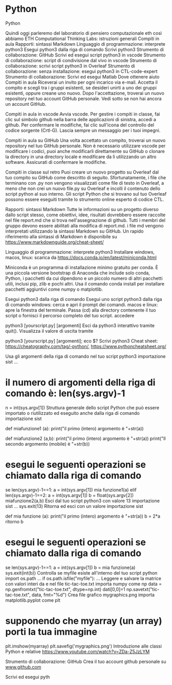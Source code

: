 # Python 

Python


Quindi oggi parleremo del laboratorio di pensiero computazionale eth
così abbiamo
ETH Computational Thinking Labs: istruzioni generali
Compiti in aula
Rapporti: sintassi Markdown
Linguaggio di programmazione: interprete python3
Esegui python3 dalla riga di comando
Scrivi python3
Strumento di collaborazione: GitHub
Scrivi ed esegui script python3 in vscode
Strumento di collaborazione: script di condivisione dal vivo in vscode
Strumento di collaborazione: scrivi script python3 in Overleaf
Strumento di collaborazione: senza installazione: esegui python3 in CTL-code-expert
Strumento di collaborazione: Scrivi ed esegui Matlab
Dove ottenere aiuto
Compiti in aula
Riceverai un invito per ogni incarico via e-mail. Accetta il compito e scegli tra i gruppi esistenti, se desideri unirti a uno dei gruppi esistenti, oppure creane uno nuovo. Dopo l'accettazione, troverai un nuovo repository nel tuo account GitHub personale. Vedi sotto se non hai ancora un account GitHub.

Compiti in aula in vscode
Avvia vscode. Per gestire i compiti in classe, fai clic sul simbolo github nella barra delle applicazioni di sinistra, accedi a github. Per confermare le modifiche, fai clic sull'icona del controllo del codice sorgente (Crtl-G). Lascia sempre un messaggio per i tuoi impegni.

Compiti in aula su GitHub
Una volta accettato un compito, troverai un nuovo repository nel tuo GitHub personale. Non è necessario utilizzare vscode per modificare i codici, puoi anche modificarli direttamente su GitHub o clonare la directory in una directory locale e modificare da lì utilizzando un altro software. Assicurati di confermare le modifiche.

Compiti in classe sul retro
Puoi creare un nuovo progetto su Overleaf dal tuo compito su GitHub come descritto di seguito. Sfortunatamente, i file che terminano con .py non vengono visualizzati come file di testo in Overleaf, a meno che non crei un nuovo file.py su Overleaf e incolli il contenuto dello script python al suo interno. Gli script Python che si trovano sul tuo Overleaf possono essere eseguiti tramite lo strumento online esperto di codice CTL.

Rapporti: sintassi Markdown
Tutte le informazioni su un progetto diverso dallo script stesso, come obiettivi, idee, risultati dovrebbero essere raccolte nel file report.md che si trova nell'assegnazione di github. Tutti i membri del gruppo devono essere abilitati alla modifica di report.md. i file md vengono interpretati utilizzando la sintassi Markdown su GitHub. Un rapido riferimento alla sintassi di Markdown è disponibile su https://www.markdownguide.org/cheat-sheet/

Linguaggio di programmazione: interprete python3
Installare
windows, macos, linux: scarica da https://docs.conda.io/en/latest/miniconda.html

Miniconda è un programma di installazione minimo gratuito per conda. È una piccola versione bootstrap di Anaconda che include solo conda, Python, i pacchetti da cui dipendono e un piccolo numero di altri pacchetti utili, inclusi pip, zlib e pochi altri. Usa il comando conda install per installare pacchetti aggiuntivi come numpy o matplotlib.

Esegui python3 dalla riga di comando
Esegui uno script python3 dalla riga di comando
windows: cerca e apri il prompt dei comandi. macos e linux: apre la finestra del terminale. Passa (cd) alla directory contenente il tuo script o fornisci il percorso completo del tuo script. accedere

python3 [yourscript.py] [argomenti]
Esci da python3 interattivo tramite quit(). Visualizza il valore di uscita tramite

python3 [yourscript.py] [argomenti]; eco $?
Scrivi python3
Cheat sheet: https://cheatography.com/tag/-python/, https://www.pythoncheatsheet.org/

Usa gli argomenti della riga di comando nel tuo script python3
importazione sist
...
# il numero di argomenti della riga di comando è: len(sys.argv)-1
n = int(sys.argv[1])
Struttura generale dello script Python che può essere importato o riutilizzato ed eseguito anche dalla riga di comando
importazione sist

def miafunzione1 (a):
    print("il primo (intero) argomento è "+str(a))
    
def miafunzione2 (a,b):
    print("il primo (intero) argomento è "+str(a))
    print("Il secondo argomento (mobile) è "+str(b))

# esegui le seguenti operazioni se chiamato dalla riga di comando

se len(sys.argv)-1==1:
    a = int(sys.argv[1])
    mia funzione1(a)
elif len(sys.argv)-1==2:
    a = int(sys.argv[1])
    b = float(sys.argv[2])
    miafunzione2(a,b)
Esci dal tuo script python3 con valore 13
importazione sist
...
sys.exit(13)
Ritorna ed esci con un valore
importazione sist

def mia funzione (a):
    print("il primo (intero) argomento è "+str(a))
    b = 2*a
    ritorno b
    
# esegui le seguenti operazioni se chiamato dalla riga di comando

se len(sys.argv)-1==1:
    a = int(sys.argv[1])
    b = mia funzione(a)
    sys.exit(int(b))
Controlla se myfile esiste all'interno del tuo script python
import os.path
...
if os.path.isfile("myfile"):
  ...
Leggere e salvare la matrice con valori interi da e nel file tic-tac-toe.txt
importa numpy come np
data = np.genfromtxt("tic-tac-toe.txt", dtype=np.int)
dati[0,0]=1
np.savetxt("tic-tac-toe.txt", data, fmt="%d")
Crea file grafico mygraphics.png
importa matplotlib.pyplot come plt
# supponendo che myarray (un array) porti la tua immagine
plt.imshow(myarray)
plt.savefig('mygraphics.png')
Introduzione alle classi Python e relative
https://www.youtube.com/watch?v=ZDa-Z5JzLYM

Strumento di collaborazione: GitHub
Crea il tuo account github personale su www.github.com

Scrivi ed esegui pyth

